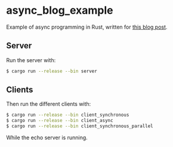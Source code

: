 # async_blog_example

Example of async programming in Rust, written for [this blog post](TODO).

## Server

Run the server with:

```bash
$ cargo run --release --bin server
```

## Clients

Then run the different clients with:

```bash
$ cargo run --release --bin client_synchronous
$ cargo run --release --bin client_async
$ cargo run --release --bin client_synchronous_parallel
```

While the echo server is running.
